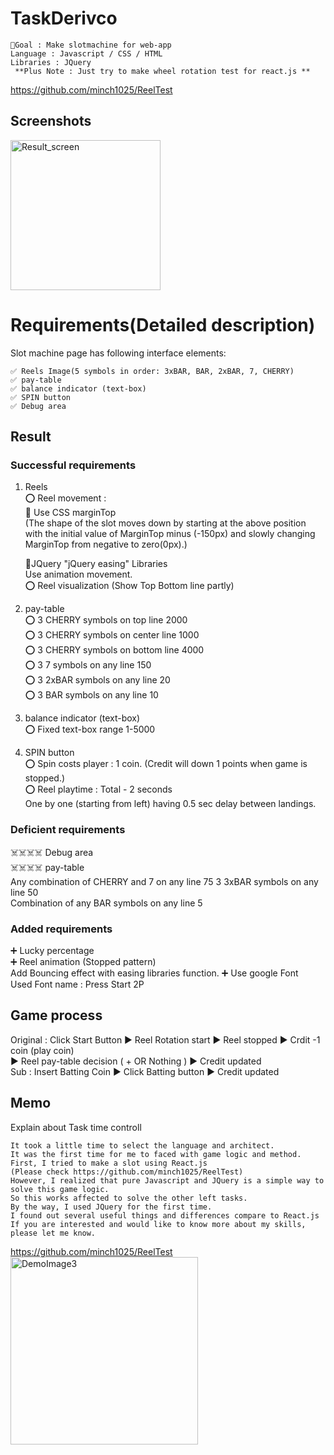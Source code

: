 # TaskDerivco
```
📍Goal : Make slotmachine for web-app  
Language : Javascript / CSS / HTML  
Libraries : JQuery  
 **Plus Note : Just try to make wheel rotation test for react.js **  
```  
https://github.com/minch1025/ReelTest

 Screenshots
-------------------------------------
<div>
  <img width="240" alt="Result_screen" src="https://user-images.githubusercontent.com/46733592/85520084-67dcb800-b63d-11ea-9fec-753ec2ea5316.png">
</div>


# Requirements(Detailed description)

Slot machine page has following interface elements:   
```
✅ Reels Image(5 symbols in order: 3xBAR, BAR, 2xBAR, 7, CHERRY)
✅ pay-table  
✅ balance indicator (text-box)  
✅ SPIN button  
✅ Debug area 

```
## Result  
### Successful requirements  
1. Reels  
   ⭕️ Reel movement :   
   📍 Use CSS marginTop   
    (The shape of the slot moves down by starting at the above position with the initial value of MarginTop minus (-150px) and slowly changing MarginTop from            negative to zero(0px).)    
    
   📍JQuery "jQuery easing" Libraries  
    Use animation movement.  
   ⭕️ Reel visualization (Show Top Bottom line partly)  

2. pay-table  
   ⭕️ 3 CHERRY symbols on top line 2000  
   ⭕️ 3 CHERRY symbols on center line 1000  
   ⭕️ 3 CHERRY symbols on bottom line 4000  
   ⭕️ 3 7 symbols on any line 150   
   ⭕️ 3 2xBAR symbols on any line 20  
   ⭕️ 3 BAR symbols on any line 10   
    
3. balance indicator (text-box)  
   ⭕️ Fixed text-box range 1-5000  
4. SPIN button   
   ⭕️ Spin costs player : 1 coin. (Credit will down 1 points when game is stopped.)  
   ⭕️ Reel playtime : Total - 2 seconds    
                      One by one (starting from left) having 0.5 sec delay between landings.
### Deficient requirements
   ☠️☠️☠️☠️  Debug area  
   ☠️☠️☠️☠️ pay-table  
        Any combination of CHERRY and 7 on any line 75 3 3xBAR symbols on any line 50   
        Combination of any BAR symbols on any line 5  
### Added requirements
   ➕ Lucky percentage  
   ➕ Reel animation (Stopped pattern)  
      Add Bouncing effect with easing libraries function. 
   ➕ Use google Font   
      Used Font name : Press Start 2P  
    


## Game process 

 Original : Click Start Button  ▶️  Reel Rotation start   ▶️ Reel stopped  ▶️ Crdit -1 coin (play coin)  
            ▶️  Reel pay-table decision ( + OR Nothing ) ▶️ Credit updated   
  Sub     : Insert Batting Coin ▶️  Click Batting button  ▶️ Credit updated  
## Memo
Explain about Task time controll  
```
It took a little time to select the language and architect.
It was the first time for me to faced with game logic and method.
First, I tried to make a slot using React.js
(Please check https://github.com/minch1025/ReelTest)
However, I realized that pure Javascript and JQuery is a simple way to solve this game logic.
So this works affected to solve the other left tasks.
By the way, I used JQuery for the first time.
I found out several useful things and differences compare to React.js
If you are interested and would like to know more about my skills, please let me know.
```
https://github.com/minch1025/ReelTest
<img width="300" alt="DemoImage3" src="https://user-images.githubusercontent.com/46733592/85551759-48558780-b65d-11ea-9ad1-88b65fa619d6.png">
